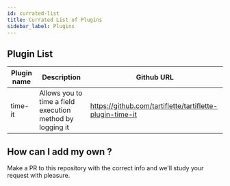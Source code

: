 ```yaml
---
id: currated-list
title: Currated List of Plugins
sidebar_label: Plugins
---
```


## Plugin List

| Plugin name | Description                                               | Github URL                                                |
| ----------- | --------------------------------------------------------- | --------------------------------------------------------- |
| time-it     | Allows you to time a field execution method by logging it | https://github.com/tartiflette/tartiflette-plugin-time-it |

## How can I add my own ?

Make a PR to this repository with the correct info and we'll study your request with pleasure.
